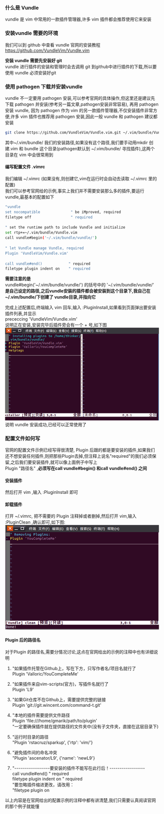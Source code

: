 ### 什么是 Vundle
vundle 是 vim 中常用的一款插件管理器,许多 vim 插件都会推荐使用它来安装

### 安装vundle 需要的环境
我们可以到 github 中查看 vundle 官网的安装教程
https://github.com/VundleVim/Vundle.vim  

**安装 vundle 需要先安装好 git**  
vundle 进行插件的安装和管理时会去调用 git 到github中进行插件的下载,所以要使用 vundle 必须安装好git

### 使用 pathogen 下载并安装vundle  
vundle 不一定要用 pathogen 安装,可以参考官网的具体操作,但这里还是建议先下载 pathogen 并安装(参考另一篇文章,pathogen安装非常容易), 再用 pathogen 安装 vundle, 因为 pathogen 作为 vim 的另一款插件管理器,不仅安装插件非常方便,许多 vim 插件也推荐用 pathogen 安装,因此一般 vundle 和 pathogen 建议都安装  

```bash
git clone https://github.com/VundleVim/Vundle.vim.git ~/.vim/bundle/Vundle.vim
```

其中~/.vim/bundle/ 我们的安装路径,如果没有这个路径,我们要手动用mkdir 创建.vim 和 bundle 这个目录(pathogen默认到 ~/.vim/bundle/ 寻找插件),这两个目录在 vim 中会很常用到  

#### 编写配置文件 .vimrc
我们编辑 ~/.vimrc (如果没有,则创建它,vim在运行时会自动去读取 ~/.vimrc 里的配置)  
我们可以参考官网给的示例,事实上我们并不需要安装那么多的插件,要运行 vundle,最基本的配置如下  
```bash
"vundle
set nocompatible              " be iMproved, required
filetype off                  " required

" set the runtime path to include Vundle and initialize
set rtp+=~/.vim/bundle/Vundle.vim
call vundle#begin('~/.vim/bundle/vundle/')

" let Vundle manage Vundle, required
Plugin 'VundleVim/Vundle.vim'

call vundle#end()            " required
filetype plugin indent on    " required

```
**需要注意的是**  
vundle#begin('~/.vim/bundle/vundle/') 的括号中的 
'~/.vim/bundle/vundle/'
**是自己设定的路径,之后vundle安装的插件都会被安装到这个目录下,我自己在~/.vim/bundle/下创建了 vundle目录,并指向它**

完成上述配置后,终端输入 vim 回车,输入 :PluginInstall,如果看到页面弹出要安装插件列表,并显示  
prececcing 'VundleVim/Vundle.vim'  
说明正在安装,安装完毕后插件旁会有一个 + 号,如下图
![](img/YCM_Install_success.png)
说明 vundle 安装成功,已经可以正常使用了  

### 配置文件如何写
官网的配置文件示例已经写得很清楚, Plugin 后跟的都是要安装的插件,如果我们还不想安装任何插件,则把那些Plugin去掉,但注释上说名"required"的我们必须保留,之后我们要安装插件,就可以像上面例子中写上  
Plugin "路径名" ,**必须写在call vundle#begin() 和call vundle#end() 之间**
#### 安装插件 
然后打开 vim ,输入 :PluginInstall 即可  
#### 卸载插件
打开 ~/.vimrc, 把不需要的 Plugin 注释掉或者删掉,然后打开 vim,输入 :PluginClean ,确认即可,如下图:  
![](img/YCM_uninstall.png)  
#### Plugin 后的路径名
对于Plugin 的路径名,需要分情况讨论,这点在官网给出的示例的注释中也有详细说明
1. "如果插件托管在Github上，写在下方，只写作者名/项目名就行了    
   Plugin 'Valloric/YouCompleteMe'  
2. "如果插件来自vim-scripts(官方)，写插件名就行了  
    Plugin 'L9' 
3. "如果Git仓库不在Github上，需要提供完整的链接  
  Plugin 'git://git.wincent.com/command-t.git'
4. "本地的插件需要提供文件路径  
   Plugin 'file:///home/gmarik/path/to/plugin'  
"一定要确保插件就在提供路径的文件夹中(没有子文件夹，直接在这层目录下) 
5. "运行时目录的路径  
"Plugin 'rstacruz/sparkup', {'rtp': 'vim/'}  
  
6. "避免插件间的命名冲突  
"Plugin 'ascenator/L9', {'name': 'newL9'}  
  
7. "------------------要安装的插件不能写在此行后！------------------  
call vundle#end()            " required  
filetype plugin indent on    " required  
"要忽略插件缩进更改，请改用：  
"filetype plugin on  

以上内容是在官网给出的配置示例的注释中都有讲清楚,我们只需要认真阅读官网的那个例子就能懂


